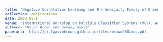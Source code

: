 ```yaml
---
title: "Negative Correlation Learning and The Ambiguity Family of Ensemble Methods"
collection: publications
date: 2003-08-1
venue: 'International Workshop on Multiple Classifier Systems (MCS). Washington DC'
authors: "Gavin Brown and Jeremy Wyatt"
paperurl: 'http://profgavinbrown.github.io/files/brown2003mcs.pdf'
---
```


